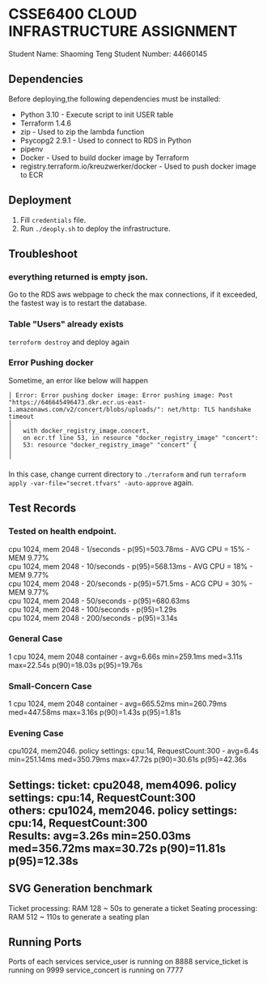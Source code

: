 # CSSE6400 CLOUD INFRASTRUCTURE ASSIGNMENT
Student Name: Shaoming Teng
Student Number: 44660145

## Dependencies
Before deploying,the following dependencies must be installed:
- Python 3.10 - Execute script to init USER table
- Terraform 1.4.6
- zip - Used to zip the lambda function
- Psycopg2 2.9.1 - Used to connect to RDS in Python
- pipenv
- Docker - Used to build docker image by Terraform
- registry.terraform.io/kreuzwerker/docker - Used to push docker image to ECR

## Deployment
1. Fill `credentials` file.
2. Run `./deoply.sh` to deploy the infrastructure.

## Troubleshoot
### everything returned is empty json.
Go to the RDS aws webpage to check the max connections, if it exceeded, the fastest way is to restart the database.

###  Table "Users" already exists
`terroform destroy` and deploy again

###  Error Pushing docker
Sometime, an error like below will happen
```
│ Error: Error pushing docker image: Error pushing image: Post "https://646645496473.dkr.ecr.us-east-1.amazonaws.com/v2/concert/blobs/uploads/": net/http: TLS handshake timeout
│ 
│   with docker_registry_image.concert,
│   on ecr.tf line 53, in resource "docker_registry_image" "concert":
│   53: resource "docker_registry_image" "concert" {
│ 
╵
```
In this case, change current directory to `./terraform` and run `terraform apply -var-file="secret.tfvars" -auto-approve` again.



## Test Records
### Tested on health endpoint.
cpu 1024, mem 2048 - 1/seconds - p(95)=503.78ms - AVG CPU = 15% - MEM 9.77% <br>
cpu 1024, mem 2048 - 10/seconds -  p(95)=568.13ms - AVG CPU = 18% - MEM 9.77% <br>
cpu 1024, mem 2048 - 20/seconds - p(95)=571.5ms  - ACG CPU = 30% - MEM 9.77% <br>
cpu 1024, mem 2048 - 50/seconds - p(95)=680.63ms <br>
cpu 1024, mem 2048 - 100/seconds - p(95)=1.29s <br>
cpu 1024, mem 2048 - 200/seconds - p(95)=3.14s <br>

### General Case
1 cpu 1024, mem 2048 container -  avg=6.66s min=259.1ms med=3.11s  max=22.54s p(90)=18.03s p(95)=19.76s 


### Small-Concern Case
1 cpu 1024, mem 2048 container - avg=665.52ms min=260.79ms med=447.58ms max=3.16s p(90)=1.43s p(95)=1.81s

### Evening Case
cpu1024, mem2046. policy settings: cpu:14, RequestCount:300 - avg=6.4s min=251.14ms med=350.79ms max=47.72s p(90)=30.61s p(95)=42.36s <br>

Settings: 
ticket: cpu2048, mem4096. policy settings: cpu:14, RequestCount:300 <br>
others: cpu1024, mem2046. policy settings: cpu:14, RequestCount:300 <br>
Results:
avg=3.26s    min=250.03ms med=356.72ms max=30.72s   p(90)=11.81s p(95)=12.38s
-


## SVG Generation benchmark
Ticket processing: RAM 128 ~ 50s to generate a ticket
Seating processing: RAM 512 ~ 110s to generate a seating plan




## Running Ports
Ports of each services
service_user is running on 8888
service_ticket is running on 9999
service_concert is running on 7777
